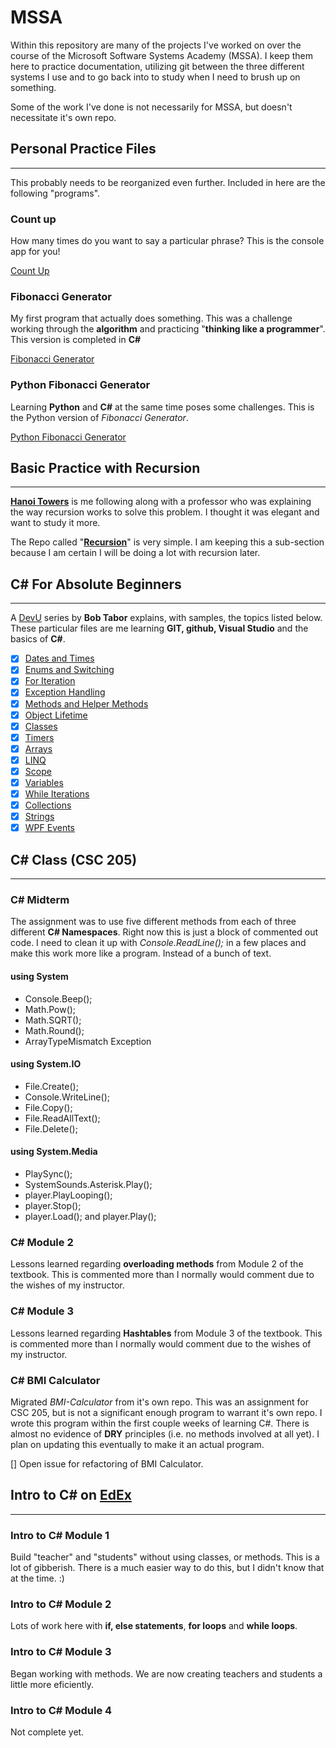 # MSSA

Within this repository are many of the projects I've worked on over the course of the Microsoft Software Systems Academy (MSSA). I keep them here to practice documentation, utilizing git between the three different systems I use and to go back into to study when I need to brush up on something.

Some of the work I've done is not necessarily for MSSA, but doesn't necessitate it's own repo.

## Personal Practice Files

---------------

This probably needs to be reorganized even further. Included in here are the following "programs".

### Count up

How many times do you want to say a particular phrase? This is the console app for you!

[Count Up](https://github.com/stamarty/MSSA/tree/master/PersonalPractice/CountUp)

### Fibonacci Generator

My first program that actually does something. This was a challenge working through the **algorithm** and practicing "**thinking like a programmer**". This version is completed in **C#**

[Fibonacci Generator](https://github.com/stamarty/MSSA/tree/master/PersonalPractice/FibonacciGenerator)

### Python Fibonacci Generator

Learning **Python** and **C#** at the same time poses some challenges. This is the Python version of *Fibonacci Generator*.

[Python Fibonacci Generator](https://github.com/stamarty/MSSA/tree/master/PersonalPractice/PythonFibonacciGenerator)

## Basic Practice with Recursion

---------------

**[Hanoi Towers](https://github.com/stamarty/MSSA/tree/master/HanoiTowers)** is me following along with a professor who was explaining the way recursion works to solve this problem. I thought it was elegant and want to study it more.

The Repo called "**[Recursion](https://github.com/stamarty/MSSA/tree/master/Recursion)**" is very simple. I am keeping this a sub-section because I am certain I will be doing a lot with recursion later.


## C# For Absolute Beginners

---------------

A [DevU](https://channel9.msdn.com/Series/CSharp-Fundamentals-for-Absolute-Beginners?l=Lvld4EQIC_2706218949) series by **Bob Tabor** explains, with samples, the topics listed below. These particular files are me learning **GIT, github, Visual Studio** and the basics of **C#**.

- [X] [Dates and Times](https://github.com/stamarty/MSSA/tree/master/BobTabor/DatesAndTimes)
- [X] [Enums and Switching](https://github.com/stamarty/MSSA/tree/master/BobTabor/EnumsAndSwitch)
- [X] [For Iteration](https://github.com/stamarty/MSSA/tree/master/BobTabor/ForIteration)
- [X] [Exception Handling](https://github.com/stamarty/MSSA/tree/master/BobTabor/HandlingExceptions)
- [X] [Methods and Helper Methods](https://github.com/stamarty/MSSA/tree/master/BobTabor/HelperMethods)
- [X] [Object Lifetime](https://github.com/stamarty/MSSA/tree/master/BobTabor/ObjectLifetime)
- [X] [Classes](https://github.com/stamarty/MSSA/tree/master/BobTabor/SimpleClasses)
- [X] [Timers](https://github.com/stamarty/MSSA/tree/master/BobTabor/TimerExample)
- [X] [Arrays](https://github.com/stamarty/MSSA/tree/master/BobTabor/UnderstandingArrays)
- [X] [LINQ](https://github.com/stamarty/MSSA/tree/master/BobTabor/UnderstandingLINQ)
- [X] [Scope](https://github.com/stamarty/MSSA/tree/master/BobTabor/UnderstandingScope)
- [X] [Variables](https://github.com/stamarty/MSSA/tree/master/BobTabor/Variables)
- [X] [While Iterations](https://github.com/stamarty/MSSA/tree/master/BobTabor/WhileIteration)
- [X] [Collections](https://github.com/stamarty/MSSA/tree/master/BobTabor/WorkingWithCollections)
- [X] [Strings](https://github.com/stamarty/MSSA/tree/master/BobTabor/WorkingWithStrings)
- [X] [WPF Events](https://github.com/stamarty/MSSA/tree/master/BobTabor/WpfEvents)

## C# Class (CSC 205)

---------------

### C# Midterm

The assignment was to use five different methods from each of three different **C# Namespaces**. Right now this is just a block of commented out code. I need to clean it up with *Console.ReadLine();* in a few places and make this work more like a program. Instead of a bunch of text.

#### using System

- Console.Beep();
- Math.Pow();
- Math.SQRT();
- Math.Round();
- ArrayTypeMismatch Exception

#### using System.IO

- File.Create();
- Console.WriteLine();
- File.Copy();
- File.ReadAllText();
- File.Delete();

#### using System.Media

- PlaySync();
- SystemSounds.Asterisk.Play();
- player.PlayLooping();
- player.Stop();
- player.Load(); and player.Play();

### C# Module 2

Lessons learned regarding **overloading methods** from Module 2 of the textbook. This is commented more than I normally would comment due to the wishes of my instructor.  

### C# Module 3

Lessons learned regarding **Hashtables** from Module 3 of the textbook. This is commented more than I normally would comment due to the wishes of my instructor.

### C# BMI Calculator

Migrated *BMI-Calculator* from it's own repo. This was an assignment for CSC 205, but is not a significant enough program to warrant it's own repo. I wrote this program within the first couple weeks of learning C#. There is almost no evidence of **DRY** principles (i.e. no methods involved at all yet). I plan on updating this eventually to make it an actual program.

[] Open issue for refactoring of BMI Calculator.

## Intro to C# on [EdEx](https://miledu.microsoft.com/login?next=/mssainfo)

---------------

### Intro to C# Module 1

Build "teacher" and "students" without using classes, or methods. This is a lot of gibberish. There is a much easier way to do this, but I didn't know that at the time. :)

### Intro to C# Module 2

Lots of work here with **if, else statements**, **for loops** and **while loops**.

### Intro to C# Module 3

Began working with methods. We are now creating teachers and students a little more eficiently.

### Intro to C# Module 4

Not complete yet.
